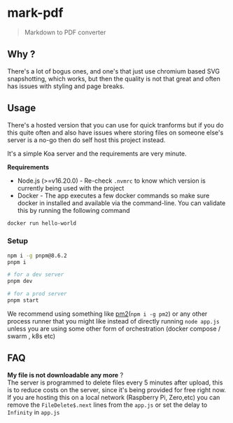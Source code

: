 # mark-pdf

> Markdown to PDF converter

## Why ?

There's a lot of bogus ones, and one's that just use chromium based SVG
snapshotting, which works, but then the quality is not that great and often has
issues with styling and page breaks.

## Usage

There's a hosted version that you can use for quick tranforms but if you do this quite often and
also have issues where storing files on someone else's server is a no-go then do self host this
project instead.

It's a simple Koa server and the requirements are very minute.

**Requirements**

- Node.js (>=v16.20.0) - Re-check `.nvmrc` to know which version is currently being used with the project
- Docker - The app executes a few docker commands so make sure docker in installed and available via the command-line. You can validate this by running the following command

```sh
docker run hello-world
```

### Setup

```sh
npm i -g pnpm@8.6.2
pnpm i

# for a dev server
pnpm dev

# for a prod server
pnpm start
```

We recommend using something like [pm2](https://pm2.keymetrics.io/)(`npm i -g pm2`) or any other process runner that you might like instead of directly running `node app.js` unless you are using some other form of orchestration (docker compose / swarm , k8s etc)

## FAQ

**My file is not downloadable any more** ?\
The server is programmed to delete files every 5 minutes after upload, this is to reduce costs on the server, since it's being provided for free right now. If you are hosting this on a local network (Raspberry Pi, Zero,etc) you can remove the `FileDelete$.next` lines from the `app.js` or set the delay to `Infinity` in `app.js`
